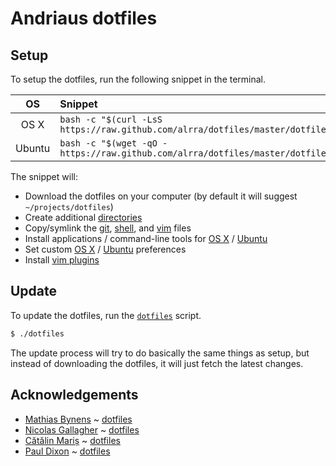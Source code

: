 # Andriaus dotfiles

## Setup

To setup the dotfiles, run the following snippet in the terminal.

| OS | Snippet |
|:---:|:---|
| OS X | `bash -c "$(curl -LsS https://raw.github.com/alrra/dotfiles/master/dotfiles)"` |
| Ubuntu | `bash -c "$(wget -qO - https://raw.github.com/alrra/dotfiles/master/dotfiles)"` |

The snippet will:

* Download the dotfiles on your computer (by default it will
  suggest `~/projects/dotfiles`)
* Create additional
  [directories](https://github.com/alrra/dotfiles/blob/29bdcbc72260321013d89654283000666052be83/lib/dotfiles.sh#L29-L34)
* Copy/symlink the
  [git](git),
  [shell](shell), and
  [vim](vim) files
* Install applications / command-line tools for
  [OS X](os/os_x/install_applications.sh) /
  [Ubuntu](os/ubuntu/install_applications.sh)
* Set custom
  [OS X](os/os_x/set_preferences.sh) /
  [Ubuntu](os/ubuntu/set_preferences.sh) preferences
* Install [vim plugins](vim/vim/plugins)

## Update

To update the dotfiles, run the [`dotfiles`](dotfiles) script.

```bash
$ ./dotfiles
```

The update process will try to do basically the same things as setup, but
instead of downloading the dotfiles, it will just fetch the latest changes.

## Acknowledgements

* [Mathias Bynens](https://github.com/mathiasbynens) ~
  [dotfiles](https://github.com/mathiasbynens/dotfiles)
* [Nicolas Gallagher](https://github.com/necolas) ~
  [dotfiles](https://github.com/necolas/dotfiles)
* [Cătălin Mariș](https://github.com/alrra) ~
  [dotfiles](https://github.com/alrra/dotfiles)
* [Paul Dixon](https://github.com/mintbridge) ~
  [dotfiles](https://github.com/mintbridge/dotfiles)
